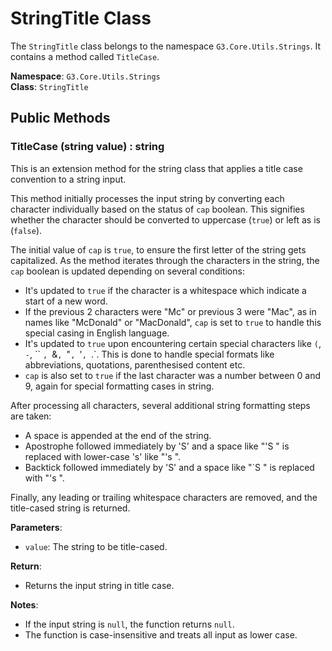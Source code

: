 # StringTitle Class

The `StringTitle` class belongs to the namespace `G3.Core.Utils.Strings`. It contains a method called `TitleCase`.

**Namespace**: `G3.Core.Utils.Strings`  
**Class**: `StringTitle`  

## Public Methods

### TitleCase (string value) : string

This is an extension method for the string class that applies a title case convention to a string input.

This method initially processes the input string by converting each character individually based on the status of `cap` boolean. This signifies whether the character should be converted to uppercase (`true`) or left as is (`false`). 

The initial value of `cap` is `true`, to ensure the first letter of the string gets capitalized. As the method iterates through the characters in the string, the `cap` boolean is updated depending on several conditions:
- It's updated to `true` if the character is a whitespace which indicate a start of a new word.
- If the previous 2 characters were "Mc" or previous 3 were "Mac", as in names like "McDonald" or "MacDonald", `cap` is set to `true` to handle this special casing in English language.
- It's updated to `true` upon encountering certain special characters like `(`, `-`, `` `, `&`, `"`, `'`, `.`. This is done to handle special formats like abbreviations, quotations, parenthesised content etc.
- `cap` is also set to `true` if the last character was a number between 0 and 9, again for special formatting cases in string.

After processing all characters, several additional string formatting steps are taken:
- A space is appended at the end of the string.
- Apostrophe followed immediately by 'S' and a space like "'S " is replaced with lower-case 's' like "'s ".
- Backtick followed immediately by 'S' and a space like "`S " is replaced with "'s ".

Finally, any leading or trailing whitespace characters are removed, and the title-cased string is returned.

**Parameters**:
 - `value`: The string to be title-cased.

**Return**:
 - Returns the input string in title case.

**Notes**:
- If the input string is `null`, the function returns `null`.
- The function is case-insensitive and treats all input as lower case.